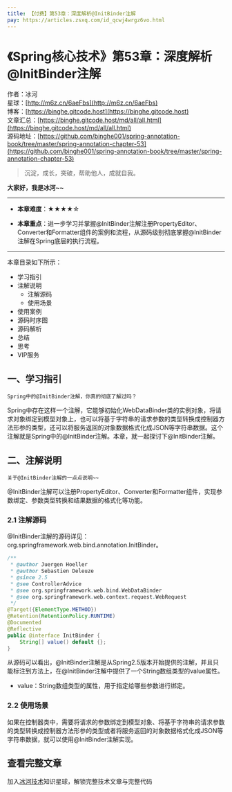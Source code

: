 ```yaml
---
title: 【付费】第53章：深度解析@InitBinder注解
pay: https://articles.zsxq.com/id_qcwj4wrgz6vo.html
---
```


# 《Spring核心技术》第53章：深度解析@InitBinder注解

作者：冰河
<br/>星球：[http://m6z.cn/6aeFbs](http://m6z.cn/6aeFbs)
<br/>博客：[https://binghe.gitcode.host](https://binghe.gitcode.host)
<br/>文章汇总：[https://binghe.gitcode.host/md/all/all.html](https://binghe.gitcode.host/md/all/all.html)
<br/>源码地址：[https://github.com/binghe001/spring-annotation-book/tree/master/spring-annotation-chapter-53](https://github.com/binghe001/spring-annotation-book/tree/master/spring-annotation-chapter-53)

> 沉淀，成长，突破，帮助他人，成就自我。

**大家好，我是冰河~~**

------

* **本章难度**：★★★★☆

* **本章重点**：进一步学习并掌握@InitBinder注解注册PropertyEditor、Converter和Formatter组件的案例和流程，从源码级别彻底掌握@InitBinder注解在Spring底层的执行流程。

------

本章目录如下所示：

* 学习指引
* 注解说明
  * 注解源码
  * 使用场景
* 使用案例
* 源码时序图
* 源码解析
* 总结
* 思考
* VIP服务

## 一、学习指引

`Spring中的@InitBinder注解，你真的彻底了解过吗？`

Spring中存在这样一个注解，它能够初始化WebDataBinder类的实例对象，将请求对象绑定到模型对象上，也可以将基于字符串的请求参数的类型转换成控制器方法形参的类型，还可以将服务返回的对象数据格式化成JSON等字符串数据。这个注解就是Spring中的@InitBinder注解。本章，就一起探讨下@InitBinder注解。

## 二、注解说明

`关于@InitBinder注解的一点点说明~~`

@InitBinder注解可以注册PropertyEditor、Converter和Formatter组件，实现参数绑定、参数类型转换和结果数据的格式化等功能。

### 2.1 注解源码

@InitBinder注解的源码详见：org.springframework.web.bind.annotation.InitBinder。

```java
/**
 * @author Juergen Hoeller
 * @author Sebastien Deleuze
 * @since 2.5
 * @see ControllerAdvice
 * @see org.springframework.web.bind.WebDataBinder
 * @see org.springframework.web.context.request.WebRequest
 */
@Target({ElementType.METHOD})
@Retention(RetentionPolicy.RUNTIME)
@Documented
@Reflective
public @interface InitBinder {
	String[] value() default {};
}
```

从源码可以看出，@InitBinder注解是从Spring2.5版本开始提供的注解，并且只能标注到方法上，在@InitBinder注解中提供了一个String数组类型的value属性。

* value：String数组类型的属性，用于指定给哪些参数进行绑定。

### 2.2 使用场景

如果在控制器类中，需要将请求的参数绑定到模型对象、将基于字符串的请求参数的类型转换成控制器方法形参的类型或者将服务返回的对象数据格式化成JSON等字符串数据，就可以使用@InitBinder注解实现。

## 查看完整文章

加入[冰河技术](http://m6z.cn/6aeFbs)知识星球，解锁完整技术文章与完整代码